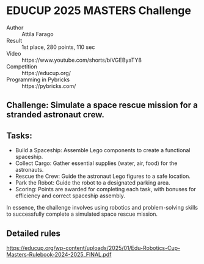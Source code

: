 # EDUCUP 2025 MASTERS Challenge
<dl>
  <dt>Author</dt>
  <dd>Attila Farago</dd>
  
  <dt>Result</dt>
  <dd>1st place, 280 points, 110 sec</dd>
  
  <dt>Video</dt>
  <dd>https://www.youtube.com/shorts/biVGEByaTY8</dd>
  
  <dt>Competition</dt>
  <dd>https://educup.org/</dd>

  <dt>Programming in Pybricks</dt>
  <dd>https://pybricks.com/</dd>
</dl>

## Challenge: Simulate a space rescue mission for a stranded astronaut crew.

## Tasks:

- Build a Spaceship: Assemble Lego components to create a functional spaceship.
- Collect Cargo: Gather essential supplies (water, air, food) for the astronauts.
- Rescue the Crew: Guide the astronaut Lego figures to a safe location.
- Park the Robot: Guide the robot to a designated parking area.
- Scoring: Points are awarded for completing each task, with bonuses for efficiency and correct spaceship assembly.

In essence, the challenge involves using robotics and problem-solving skills to successfully complete a simulated space rescue mission.

## Detailed rules
https://educup.org/wp-content/uploads/2025/01/Edu-Robotics-Cup-Masters-Rulebook-2024-2025_FINAL.pdf


